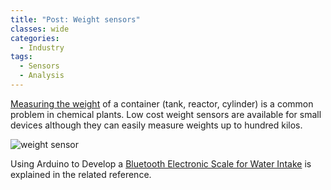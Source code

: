 ```yaml
---
title: "Post: Weight sensors"
classes: wide
categories:
  - Industry
tags:
  - Sensors
  - Analysis
---
```


[Measuring the weight](https://makersportal.com/blog/2019/5/12/arduino-weighing-scale-with-load-cell-and-hx711) of a container (tank, reactor, cylinder) is a common problem in chemical plants. Low cost weight sensors are available for small devices although they can easily measure weights up to hundred kilos.

![weight sensor](https://images.squarespace-cdn.com/content/v1/59b037304c0dbfb092fbe894/1558293041230-HNLS7DXZUOLW5JT60CJ3/ke17ZwdGBToddI8pDm48kGDpvalPb1SqHoCn1hwN0Y57gQa3H78H3Y0txjaiv_0fDoOvxcdMmMKkDsyUqMSsMWxHk725yiiHCCLfrh8O1z5QHyNOqBUUEtDDsRWrJLTmx-YtV7KdJhhcFMxgH7DNwVWsr4BytTuzU0mdZNjZkC7ehjA8nxqmKGxR1QtMJl5J/hx711_load_cell_wiring.png?format=1000w)

Using Arduino to Develop a [Bluetooth Electronic Scale for Water Intake](https://ieeexplore.ieee.org/document/7545302) is explained in the related reference.


